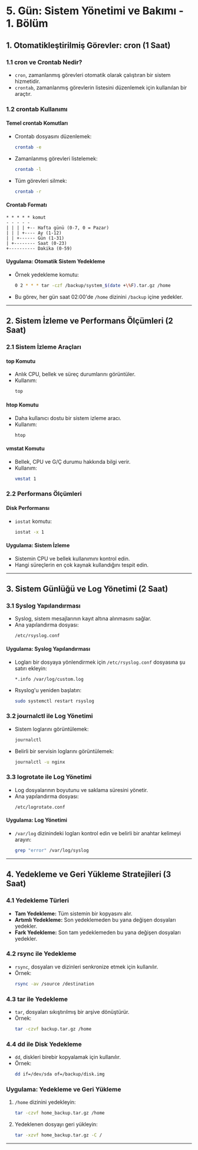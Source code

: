 # **5. Gün: Sistem Yönetimi ve Bakımı - 1. Bölüm**

## **1. Otomatikleştirilmiş Görevler: cron (1 Saat)**

### **1.1 cron ve Crontab Nedir?**
- `cron`, zamanlanmış görevleri otomatik olarak çalıştıran bir sistem hizmetidir.
- `crontab`, zamanlanmış görevlerin listesini düzenlemek için kullanılan bir araçtır.

### **1.2 crontab Kullanımı**
#### **Temel crontab Komutları**
- Crontab dosyasını düzenlemek:
  ```bash
  crontab -e
  ```
- Zamanlanmış görevleri listelemek:
  ```bash
  crontab -l
  ```
- Tüm görevleri silmek:
  ```bash
  crontab -r
  ```

#### **Crontab Formatı**
```
* * * * * komut
- - - - -
| | | | +-- Hafta günü (0-7, 0 = Pazar)
| | | +---- Ay (1-12)
| | +------ Gün (1-31)
| +-------- Saat (0-23)
+---------- Dakika (0-59)
```

#### **Uygulama: Otomatik Sistem Yedekleme**
- Örnek yedekleme komutu:
  ```bash
  0 2 * * * tar -czf /backup/system_$(date +\%F).tar.gz /home
  ```
- Bu görev, her gün saat 02:00'de `/home` dizinini `/backup` içine yedekler.

---

## **2. Sistem İzleme ve Performans Ölçümleri (2 Saat)**

### **2.1 Sistem İzleme Araçları**
#### **top Komutu**
- Anlık CPU, bellek ve süreç durumlarını görüntüler.
- Kullanım:
  ```bash
  top
  ```

#### **htop Komutu**
- Daha kullanıcı dostu bir sistem izleme aracı.
- Kullanım:
  ```bash
  htop
  ```

#### **vmstat Komutu**
- Bellek, CPU ve G/Ç durumu hakkında bilgi verir.
- Kullanım:
  ```bash
  vmstat 1
  ```

### **2.2 Performans Ölçümleri**
#### **Disk Performansı**
- `iostat` komutu:
  ```bash
  iostat -x 1
  ```

#### **Uygulama: Sistem İzleme**
- Sistemin CPU ve bellek kullanımını kontrol edin.
- Hangi süreçlerin en çok kaynak kullandığını tespit edin.

---

## **3. Sistem Günlüğü ve Log Yönetimi (2 Saat)**

### **3.1 Syslog Yapılandırması**
- Syslog, sistem mesajlarının kayıt altına alınmasını sağlar.
- Ana yapılandırma dosyası:
  ```plaintext
  /etc/rsyslog.conf
  ```

#### **Uygulama: Syslog Yapılandırması**
- Logları bir dosyaya yönlendirmek için `/etc/rsyslog.conf` dosyasına şu satırı ekleyin:
  ```plaintext
  *.info /var/log/custom.log
  ```
- Rsyslog'u yeniden başlatın:
  ```bash
  sudo systemctl restart rsyslog
  ```

### **3.2 journalctl ile Log Yönetimi**
- Sistem loglarını görüntülemek:
  ```bash
  journalctl
  ```
- Belirli bir servisin loglarını görüntülemek:
  ```bash
  journalctl -u nginx
  ```

### **3.3 logrotate ile Log Yönetimi**
- Log dosyalarının boyutunu ve saklama süresini yönetir.
- Ana yapılandırma dosyası:
  ```plaintext
  /etc/logrotate.conf
  ```

#### **Uygulama: Log Yönetimi**
- `/var/log` dizinindeki logları kontrol edin ve belirli bir anahtar kelimeyi arayın:
  ```bash
  grep "error" /var/log/syslog
  ```

---

## **4. Yedekleme ve Geri Yükleme Stratejileri (3 Saat)**

### **4.1 Yedekleme Türleri**
- **Tam Yedekleme:** Tüm sistemin bir kopyasını alır.
- **Artımlı Yedekleme:** Son yedeklemeden bu yana değişen dosyaları yedekler.
- **Fark Yedekleme:** Son tam yedeklemeden bu yana değişen dosyaları yedekler.

### **4.2 rsync ile Yedekleme**
- `rsync`, dosyaları ve dizinleri senkronize etmek için kullanılır.
- Örnek:
  ```bash
  rsync -av /source /destination
  ```

### **4.3 tar ile Yedekleme**
- `tar`, dosyaları sıkıştırılmış bir arşive dönüştürür.
- Örnek:
  ```bash
  tar -czvf backup.tar.gz /home
  ```

### **4.4 dd ile Disk Yedekleme**
- `dd`, diskleri birebir kopyalamak için kullanılır.
- Örnek:
  ```bash
  dd if=/dev/sda of=/backup/disk.img
  ```

### **Uygulama: Yedekleme ve Geri Yükleme**
1. `/home` dizinini yedekleyin:
   ```bash
   tar -czvf home_backup.tar.gz /home
   ```
2. Yedeklenen dosyayı geri yükleyin:
   ```bash
   tar -xzvf home_backup.tar.gz -C /
   ```

---

#

